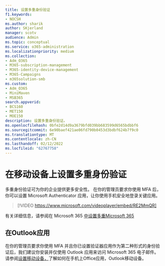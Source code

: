 ```yaml
---
title: 设置多重身份验证
f1.keywords:
- NOCSH
ms.author: sharik
author: SKjerland
manager: scotv
audience: Admin
ms.topic: conceptual
ms.service: o365-administration
ms.localizationpriority: medium
ms.collection:
- Adm_O365
- M365-subscription-management
- M365-identity-device-management
- M365-Campaigns
- m365solution-smb
ms.custom:
- Adm_O365
- MiniMaven
- MSB365
search.appverid:
- BCS160
- MET150
- MOE150
description: 设置多重身份验证。
ms.openlocfilehash: 0bfe2d14d9a3679bfd039bb683599d6565bdbbf6
ms.sourcegitcommit: 6e90baef421ae06fd790b0453d3bdbf624b7f9c0
ms.translationtype: MT
ms.contentlocale: zh-CN
ms.lasthandoff: 02/12/2022
ms.locfileid: "62767758"
---
```

# <a name="set-up-multi-factor-authentication-on-your-mobile-device"></a>在移动设备上设置多重身份验证

多重身份验证可为你的企业提供更多安全性。 在你的管理员要求你使用 MFA 后，你可以设置 Microsoft Authenticator 应用，让你使用手机安全地登录关键应用。 

> [!VIDEO https://www.microsoft.com/videoplayer/embed/RE2MmQR]

有关详细信息，请参阅在 Microsoft 365 [中设置多重Microsoft 365](https://support.office.com/article/a32541df-079c-420d-9395-9d59354f7225)

## <a name="use-the-outlook-app-in-your-devices"></a>在Outlook应用

在你的管理员要求你使用 MFA 并且你已设置验证器应用作为第二种形式的身份验证后，我们建议你安装并仅使用 Outlook 应用来访问 Microsoft 365 电子邮件。 请参阅[设置移动设备，](../business/set-up-mobile-devices.md)了解如何在手机上Office应用，Outlook移动设备。
